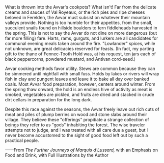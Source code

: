 What is thrown into the Avvar's cookpots? What isn't! Far from the delicate creams and sauces of Val Royeaux, or the rich pies and ripe cheeses beloved in Ferelden, the Avvar must subsist on whatever their mountain valleys provide. Nothing is too humble for their appetites, from the small, succulent snails found on hillside boulders to fern fiddleheads harvested in the spring. This is not to say the Avvar do not dine on more dangerous (but far more filling) fare. Harts, rams, gurguts, and lurkers are all candidates for communal evening meals taken around the fire. "Lowlander" spices, while not unknown, are great delicacies reserved for feasts. (In fact, my parting gift to the thane of Fennec-Tooth Hold was, at his request, ten jars each of black peppercorns, powdered mustard, and Antivan cord-seed.)

Avvar cooking methods favor utility. Stews are common because they can be simmered until nightfall with small fuss. Holds by lakes or rivers will wrap fish in clay and pungent leaves and leave it to bake all day over banked coals. Most Avvar food preparation, however, centers around winter. From the spring thaw onward, the hold is an endless hive of activity as meat is smoked, vegetables are pickled, and fruits are dried and stacked in crude dirt cellars in preparation for the long dark.

Despite this race against the seasons, the Avvar freely leave out rich cuts of meat and piles of plump berries on wood and stone slabs around their village. They believe these "offerings" propitiate a strange collection of beings they refer to as "gods" inhabiting the forest. The wise traveler attempts not to judge, and I was treated with all care due a guest, but I never become accustomed to the sight of good food left out by such a practical people.

——From <i> The Further Journeys of Marquis d'Lussard, </i> with an Emphasis on Food and Drink, with Full Illustrations by the Author